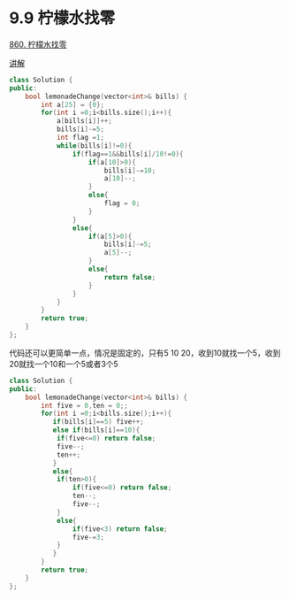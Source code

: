 # 9.9 柠檬水找零

[860. 柠檬水找零](https://leetcode.cn/problems/lemonade-change/)

[讲解](https://programmercarl.com/0860.%E6%9F%A0%E6%AA%AC%E6%B0%B4%E6%89%BE%E9%9B%B6.html#%E7%AE%97%E6%B3%95%E5%85%AC%E5%BC%80%E8%AF%BE)

```cpp
class Solution {
public:
    bool lemonadeChange(vector<int>& bills) {
        int a[25] = {0};
        for(int i =0;i<bills.size();i++){
            a[bills[i]]++;
            bills[i]-=5;
            int flag =1;
            while(bills[i]!=0){
                if(flag==1&&bills[i]/10!=0){
                    if(a[10]>0){
                        bills[i]-=10;
                        a[10]--;
                    }
                    else{
                        flag = 0;
                    }
                }
                else{
                    if(a[5]>0){
                        bills[i]-=5;
                        a[5]--;
                    }
                    else{
                        return false;
                    }
                }
            }
        }
        return true;
    }
};
```

代码还可以更简单一点，情况是固定的，只有5 10 20，收到10就找一个5，收到20就找一个10和一个5或者3个5

```cpp
class Solution {
public:
    bool lemonadeChange(vector<int>& bills) {
        int five = 0,ten = 0;;
        for(int i =0;i<bills.size();i++){
           if(bills[i]==5) five++;
           else if(bills[i]==10){
            if(five<=0) return false;
            five--;
            ten++;
           }
           else{
            if(ten>0){
                if(five<=0) return false;
                ten--;
                five--;
            }
            else{
                if(five<3) return false;
                five-=3;
            }
           }
        }
        return true;
    }
};
```